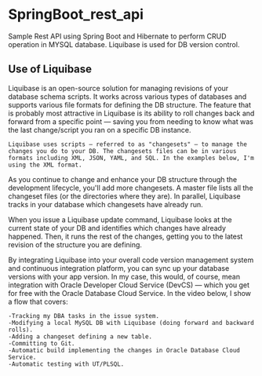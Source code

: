 # SpringBoot_rest_api
Sample Rest API using Spring Boot and Hibernate to perform CRUD operation in MYSQL database.
Liquibase is used for DB version control. 

## Use of Liquibase
Liquibase is an open-source solution for managing revisions of your database schema scripts. It works across various types of databases and supports various file formats for defining the DB structure. The feature that is probably most attractive in Liquibase is its ability to roll changes back and forward from a specific point — saving you from needing to know what was the last change/script you ran on a specific DB instance.

`Liquibase uses scripts — referred to as "changesets" — to manage the changes you do to your DB. The changesets files can be in various formats including XML, JSON, YAML, and SQL. In the examples below, I'm using the XML format.`

As you continue to change and enhance your DB structure through the development lifecycle, you'll add more changesets. A master file lists all the changeset files (or the directories where they are). In parallel, Liquibase tracks in your database which changesets have already run.

When you issue a Liquibase update command, Liquibase looks at the current state of your DB and identifies which changes have already happened. Then, it runs the rest of the changes, getting you to the latest revision of the structure you are defining.

By integrating Liquibase into your overall code version management system and continuous integration platform, you can sync up your database versions with your app version. In my case, this would, of course, mean integration with Oracle Developer Cloud Service (DevCS) — which you get for free with the Oracle Database Cloud Service. In the video below, I show a flow that covers:

```
-Tracking my DBA tasks in the issue system.
-Modifying a local MySQL DB with Liquibase (doing forward and backward rolls).
-Adding a changeset defining a new table.
-Committing to Git.
-Automatic build implementing the changes in Oracle Database Cloud Service.
-Automatic testing with UT/PLSQL.
```
